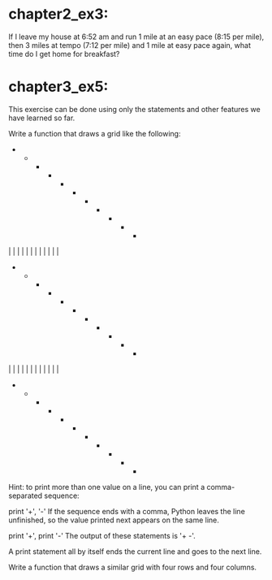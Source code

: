 # chapter2_ex3:
If I leave my house at 6:52 am and run 1 mile at an easy pace (8:15 per mile), then 3 miles at tempo (7:12 per mile) and 1 mile at easy pace again, what time do I get home for breakfast?
# chapter3_ex5:
 This exercise can be done using only the statements and other features we have learned so far.

Write a function that draws a grid like the following:
+ - - - - + - - - - +
|         |         |
|         |         |
|         |         |
|         |         |
+ - - - - + - - - - +
|         |         |
|         |         |
|         |         |
|         |         |
+ - - - - + - - - - +
Hint: to print more than one value on a line, you can print a comma-separated sequence:

print '+', '-'
If the sequence ends with a comma, Python leaves the line unfinished, so the value printed next appears on the same line.

print '+', 
print '-'
The output of these statements is '+ -'.

A print statement all by itself ends the current line and goes to the next line.

Write a function that draws a similar grid with four rows and four columns.